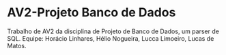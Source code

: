 # AV2-Projeto Banco de Dados
Trabalho de AV2 da disciplina de Projeto de Banco de Dados, um parser de SQL.
Equipe: Horácio Linhares, Hélio Nogueira, Lucca Limoeiro, Lucas de Matos.
